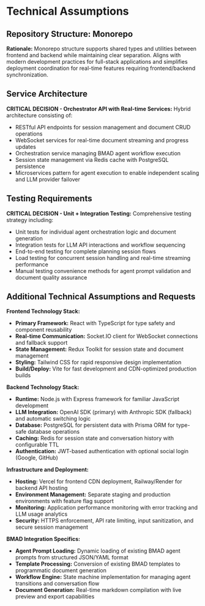 # Technical Assumptions

## Repository Structure: Monorepo
**Rationale:** Monorepo structure supports shared types and utilities between frontend and backend while maintaining clear separation. Aligns with modern development practices for full-stack applications and simplifies deployment coordination for real-time features requiring frontend/backend synchronization.

## Service Architecture
**CRITICAL DECISION - Orchestrator API with Real-time Services:** Hybrid architecture consisting of:
- RESTful API endpoints for session management and document CRUD operations
- WebSocket services for real-time document streaming and progress updates  
- Orchestration service managing BMAD agent workflow execution
- Session state management via Redis cache with PostgreSQL persistence
- Microservices pattern for agent execution to enable independent scaling and LLM provider failover

## Testing Requirements
**CRITICAL DECISION - Unit + Integration Testing:** Comprehensive testing strategy including:
- Unit tests for individual agent orchestration logic and document generation
- Integration tests for LLM API interactions and workflow sequencing
- End-to-end testing for complete planning session flows
- Load testing for concurrent session handling and real-time streaming performance
- Manual testing convenience methods for agent prompt validation and document quality assurance

## Additional Technical Assumptions and Requests

**Frontend Technology Stack:**
- **Primary Framework:** React with TypeScript for type safety and component reusability
- **Real-time Communication:** Socket.IO client for WebSocket connections and fallback support
- **State Management:** Redux Toolkit for session state and document management
- **Styling:** Tailwind CSS for rapid responsive design implementation
- **Build/Deploy:** Vite for fast development and CDN-optimized production builds

**Backend Technology Stack:**
- **Runtime:** Node.js with Express framework for familiar JavaScript development
- **LLM Integration:** OpenAI SDK (primary) with Anthropic SDK (fallback) and automatic switching logic
- **Database:** PostgreSQL for persistent data with Prisma ORM for type-safe database operations
- **Caching:** Redis for session state and conversation history with configurable TTL
- **Authentication:** JWT-based authentication with optional social login (Google, GitHub)

**Infrastructure and Deployment:**
- **Hosting:** Vercel for frontend CDN deployment, Railway/Render for backend API hosting
- **Environment Management:** Separate staging and production environments with feature flag support
- **Monitoring:** Application performance monitoring with error tracking and LLM usage analytics
- **Security:** HTTPS enforcement, API rate limiting, input sanitization, and secure session management

**BMAD Integration Specifics:**
- **Agent Prompt Loading:** Dynamic loading of existing BMAD agent prompts from structured JSON/YAML format
- **Template Processing:** Conversion of existing BMAD templates to programmatic document generation
- **Workflow Engine:** State machine implementation for managing agent transitions and conversation flow
- **Document Generation:** Real-time markdown compilation with live preview and export capabilities
